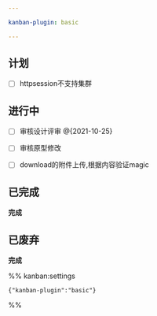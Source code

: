```yaml
---

kanban-plugin: basic

---
```


## 计划

- [ ] httpsession不支持集群


## 进行中

- [ ] 审核设计评审 @{2021-10-25}
- [ ] 审核原型修改
- [ ] download的附件上传,根据内容验证magic


## 已完成

**完成**


## 已废弃

**完成**




%% kanban:settings
```
{"kanban-plugin":"basic"}
```
%%